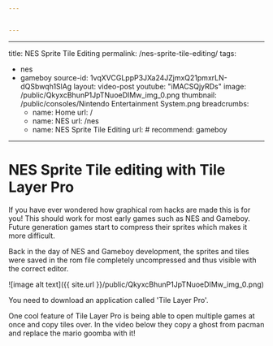 ```yaml
---


---
```

---
title: NES Sprite Tile Editing
permalink: /nes-sprite-tile-editing/
tags:
- nes
- gameboy
source-id: 1vqXVCGLppP3JXa24JZjmxQ21pmxrLN-dQSbwqh1SlAg
layout: video-post
youtube: "iMACSQjyRDs"
image: /public/QkyxcBhunP1JpTNuoeDIMw_img_0.png
thumbnail: /public/consoles/Nintendo Entertainment System.png
breadcrumbs:
  - name: Home
    url: /
  - name: NES
    url: /nes
  - name: NES Sprite Tile Editing
    url: #
recommend: gameboy
---
# NES Sprite Tile editing with Tile Layer Pro

If you have ever wondered how graphical rom hacks are made this is for you! This should work for most early games such as NES and Gameboy. Future generation games start to compress their sprites which makes it more difficult.

Back in the day of NES and Gameboy development, the sprites and tiles were saved in the rom file completely uncompressed and thus visible with the correct editor.

![image alt text]({{ site.url }}/public/QkyxcBhunP1JpTNuoeDIMw_img_0.png)

You need to download an application called 'Tile Layer Pro'.

One cool feature of Tile Layer Pro is being able to open multiple games at once and copy tiles over. In the video below they copy a ghost from pacman and replace the mario goomba with it!

